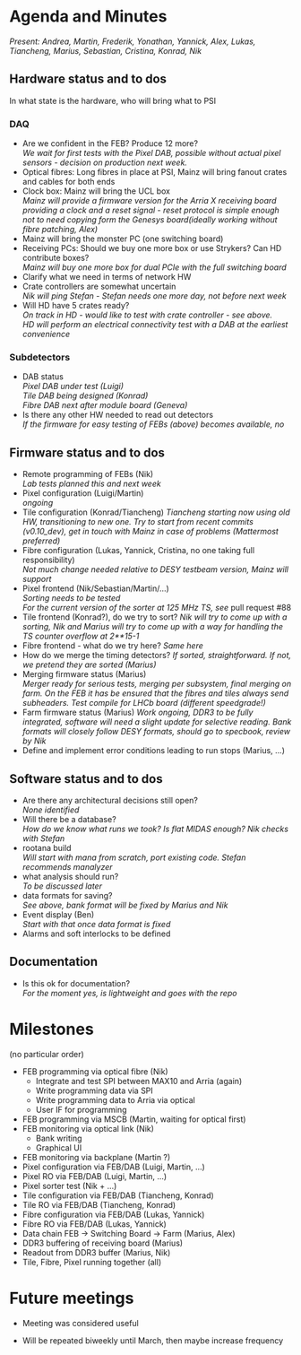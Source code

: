 # Agenda and Minutes

*Present: Andrea, Martin, Frederik, Yonathan, Yannick, Alex, Lukas, Tiancheng, Marius, Sebastian, Cristina, Konrad, Nik*

## Hardware status and to dos

In what state is the hardware, who will bring what to PSI

### DAQ
* Are we confident in the FEB? Produce 12 more?  
     *We wait for first tests with the Pixel DAB, possible without actual pixel sensors - decision on production next week.*
* Optical fibres: Long fibres in place at PSI, Mainz will bring fanout crates and cables for both ends
* Clock box: Mainz will bring the UCL box  
     *Mainz will provide a firmware version for the Arria X receiving board providing a clock and a reset signal - reset protocol is simple enough not to need copying form the Genesys board(ideally working without fibre patching, Alex)*
* Mainz will bring the monster PC (one switching board)
* Receiving PCs: Should we buy one more box or use Strykers? Can HD contribute boxes?  
     *Mainz will buy one more box for dual PCIe with the full switching board*
* Clarify what we need in terms of network HW
* Crate controllers are somewhat uncertain  
     *Nik will ping Stefan - Stefan needs one more day, not before next week*
* Will HD have 5 crates ready?  
     *On track in HD - would like to test with crate controller - see above.  
     HD will perform an electrical connectivity test with a DAB at the earliest convenience*

### Subdetectors
* DAB status  
      *Pixel DAB under test (Luigi)  
      Tile DAB being designed (Konrad)  
      Fibre DAB next after module board (Geneva)*
* Is there any other HW needed to read out detectors  
     *If the firmware for easy testing of FEBs (above) becomes available, no*

## Firmware status and to dos
* Remote programming of FEBs (Nik)  
   *Lab tests planned this and next week*
* Pixel configuration (Luigi/Martin)  
   *ongoing*
* Tile configuration (Konrad/Tiancheng)
   *Tiancheng starting now using old HW, transitioning to new one. Try to start from recent commits (v0.10_dev), get in touch with Mainz in case of problems (Mattermost preferred)*
* Fibre configuration (Lukas, Yannick, Cristina, no one taking full responsibility)  
    *Not much change needed relative to DESY testbeam version, Mainz will support*
* Pixel frontend (Nik/Sebastian/Martin/...)  
     *Sorting needs to be tested  
      For the current version of the sorter at 125 MHz TS, see* pull request #88
* Tile frontend (Konrad?), do we try to sort?
     *Nik will try to come up with a sorting, Nik and Marius will try to come up with a way for handling the TS counter overflow at 2**15-1*
* Fibre frontend - what do we try here?
     *Same here*
* How do we merge the timing detectors?
     *If sorted, straightforward. If not, we pretend they are sorted (Marius)*
* Merging firmware status (Marius)  
     *Merger ready for serious tests, merging per subsystem, final merging on farm.
     On the FEB it has be ensured that the fibres and tiles always send subheaders.
     Test compile for LHCb board (different speedgrade!)*
* Farm firmware status (Marius)
     *Work ongoing, DDR3 to be fully integrated, software will need a slight update for selective reading. Bank formats will closely follow DESY formats, should go to specbook, review by Nik*
* Define and implement error conditions leading to run stops (Marius, ...)     


## Software status and to dos
* Are there any architectural decisions still open?  
  *None identified*
* Will there be a database?  
  *How do we know what runs we took? Is flat MIDAS enough? Nik checks with Stefan*
* rootana build  
  *Will start with mana from scratch, port existing code. Stefan recommends manalyzer*
* what analysis should run?  
  *To be discussed later*
* data formats for saving?  
  *See above, bank format will be fixed by Marius and Nik*
* Event display (Ben)  
  *Start with that once data format is fixed*
* Alarms and soft interlocks to be defined

## Documentation
* Is this ok for documentation?  
     *For the moment yes, is lightweight and goes with the repo*


# Milestones
(no particular order)

* FEB programming via optical fibre (Nik)
     * Integrate and test SPI between MAX10 and Arria (again)
     * Write programming data via SPI
     * Write programming data to Arria via optical
     * User IF for programming
* FEB programming via MSCB (Martin, waiting for optical first)
* FEB monitoring via optical link (Nik)
     * Bank writing
     * Graphical UI
* FEB monitoring via backplane (Martin ?)
* Pixel configuration via FEB/DAB (Luigi, Martin, ...)
* Pixel RO via FEB/DAB (Luigi, Martin, ...)
* Pixel sorter test (Nik + ...)
* Tile configuration via FEB/DAB (Tiancheng, Konrad)
* Tile RO via FEB/DAB (Tiancheng, Konrad)
* Fibre configuration via FEB/DAB (Lukas, Yannick)
* Fibre RO via FEB/DAB (Lukas, Yannick)
* Data chain FEB -> Switching Board -> Farm (Marius, Alex)
* DDR3 buffering of receiving board (Marius)
* Readout from DDR3 buffer (Marius, Nik)
* Tile, Fibre, Pixel running together (all)

# Future meetings

* Meeting was considered useful
+ Will be repeated biweekly until March, then maybe increase frequency